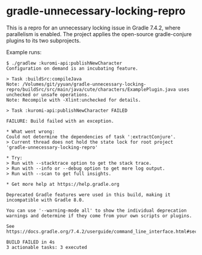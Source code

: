 # gradle-unnecessary-locking-repro

This is a repro for an unnecessary locking issue in Gradle 7.4.2, where parallelism is enabled. The project applies the open-source gradle-conjure plugins to its two subprojects.  

Example runs:

```
$ ./gradlew :kuromi-api:publishNewCharacter
Configuration on demand is an incubating feature.

> Task :buildSrc:compileJava
Note: /Volumes/git/yyuan/gradle-unnecessary-locking-repro/buildSrc/src/main/java/cute/characters/ExamplePlugin.java uses unchecked or unsafe operations.
Note: Recompile with -Xlint:unchecked for details.

> Task :kuromi-api:publishNewCharacter FAILED

FAILURE: Build failed with an exception.

* What went wrong:
Could not determine the dependencies of task ':extractConjure'.
> Current thread does not hold the state lock for root project 'gradle-unnecessary-locking-repro'

* Try:
> Run with --stacktrace option to get the stack trace.
> Run with --info or --debug option to get more log output.
> Run with --scan to get full insights.

* Get more help at https://help.gradle.org

Deprecated Gradle features were used in this build, making it incompatible with Gradle 8.0.

You can use '--warning-mode all' to show the individual deprecation warnings and determine if they come from your own scripts or plugins.

See https://docs.gradle.org/7.4.2/userguide/command_line_interface.html#sec:command_line_warnings

BUILD FAILED in 4s
3 actionable tasks: 3 executed
```
